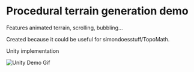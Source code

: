 # Procedural terrain generation demo

Features animated terrain, scrolling, bubbling...

Created because it could be useful for simondoesstuff/TopoMath.

Unity implementation


![Unity Demo Gif](demoGifs/Unity_oSzytJihkd.gif)

